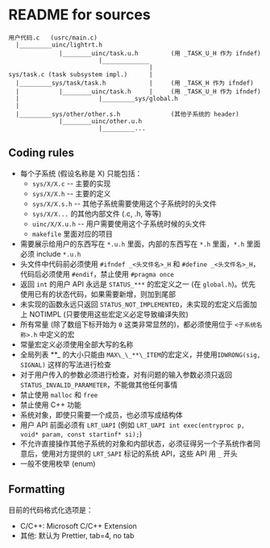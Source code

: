# README for sources

```
用户代码.c   (usrc/main.c)
  |_________uinc/lightrt.h
              |________uinc/task.u.h         (用 _TASK_U_H 作为 ifndef)
                         |_____________
                                       |
sys/task.c (task subsystem impl.)      |
  |_________sys/task/task.h            |     (用 _TASK_H 作为 ifndef)
  |           |________uinc/task.h     |     (用 _TASK_U_H 作为 ifndef)
  |                      |_________sys/global.h
  |
  |_________sys/other/other.s.h              (其他子系统的 header)
              |________uinc/other.u.h
                         |_________...

```

## Coding rules

-   每个子系统 (假设名称是 X) 只能包括：
    -   `sys/X/X.c` -- 主要的实现
    -   `sys/X/X.h` -- 主要的定义
    -   `sys/X/X.s.h` -- 其他子系统需要使用这个子系统时的头文件
    -   `sys/X/X...` 的其他内部文件 (.c, .h, 等等)
    -   `uinc/X/X.u.h` -- 用户需要使用这个子系统时候的头文件
    -   `makefile` 里面对应的项目
-   需要展示给用户的东西写在 `*.u.h` 里面，内部的东西写在 `*.h` 里面，`*.h` 里面必须 include `*.u.h`
-   头文件中代码前必须使用 `#ifndef _<头文件名>_H` 和 `#define _<头文件名>_H`，代码后必须使用 `#endif`，禁止使用 `#pragma once`
-   返回 `int` 的用户 API 永远是 `STATUS_***` 的宏定义之一 (在 `global.h`)。优先使用已有的状态代码，如果需要新增，则加到尾部
-   未实现的函数永远只返回 `STATUS_NOT_IMPLEMENTED`，未实现的宏定义后面加上 NOTIMPL (只要使用这些宏定义必定导致编译失败)
-   所有常量 (除了数组下标开始为 `0` 这类非常显然的)，都必须使用位于 `<子系统名称>.h` 中定义的宏
-   常量宏定义必须使用全部大写的名称
-   全局列表 **\_ 的大小只能由 `MAX\_\_**\_ITEM`的宏定义，并使用`IDWRONG(sig, SIGNAL)` 这样的写法进行检查
-   对于用户传入的参数必须进行检查，对有问题的输入参数必须只返回 `STATUS_INVALID_PARAMETER`，不能做其他任何事情
-   禁止使用 `malloc` 和 `free`
-   禁止使用 C++ 功能
-   系统对象，即使只需要一个成员，也必须写成结构体
-   用户 API 前面必须有 `LRT_UAPI` (例如 `LRT_UAPI int exec(entryproc p, void* param, const startinf* si);`)
-   不允许直接操作其他子系统的对象和内部状态，必须征得另一个子系统作者同意后，使用对方提供的 `LRT_SAPI` 标记的系统 API，这些 API 用 `_` 开头
-   一般不使用枚举 (enum)

## Formatting

目前的代码格式化选项是：

-   C/C++: Microsoft C/C++ Extension
-   其他: 默认为 Prettier, tab=4, no tab
